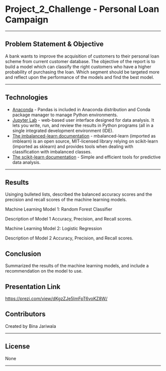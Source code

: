 # Project_2_Challenge - Personal Loan Campaign 
---
## Problem Statement & Objective
A bank wants to improve the acquisition of customers to their personal loan scheme from current customer database. The objective of the report is to build a model which can classify the right customers who have a  higher probability of purchasing the loan. Which segment should be targeted more and reflect upon the performance of the models and find the best model.

---
## Technologies

- [Anaconda](https://www.anaconda.com/products/individual) - Pandas is included in Anaconda distribution and Conda package manager to manage Python environments.
- [Jupyter Lab](https://jupyter.org/) - web-based user interface designed for data analysis. It lets you write, run, and review the results in Python programs (all in a single integrated development environment (IDE).
- [The imbalanced-learn documentation](https://imbalanced-learn.org/stable) - mbalanced-learn (imported as imblearn) is an open source, MIT-licensed library relying on scikit-learn (imported as sklearn) and provides tools when dealing with classification with imbalanced classes.
 - [The scikit-learn documentation](https://scikit-learn.org/stable) - Simple and efficient tools for predictive data analysis.
 ---
 
## Results
Usinging bulleted lists, described the balanced accuracy scores and the precision and recall scores of the machine learning models.

  Machine Learning Model 1: Random Forest Classifier

Description of Model 1 Accuracy, Precision, and Recall scores.

Machine Learning Model 2: Logistic Regression

  Description of Model 2 Accuracy, Precision, and Recall scores.
  
 ## Conclusion
 
 Summarized the results of the machine learning models, and include a recommendation on the model to use.
 
 ## Presentation Link
 
 https://prezi.com/view/dKgzZJe5ImFpT6voKZ8W/

## Contributors

Created by Bina Jariwala

---

## License

None

---
